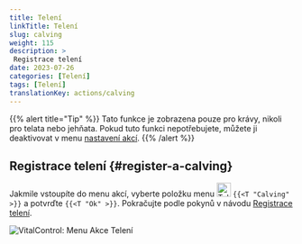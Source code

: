 ```yaml
---
title: Telení
linkTitle: Telení
slug: calving
weight: 115
description: >
 Registrace telení
date: 2023-07-26
categories: [Telení]
tags: [Telení]
translationKey: actions/calving
---
```

{{% alert title="Tip" %}}
Tato funkce je zobrazena pouze pro krávy, nikoli pro telata nebo jehňata.
Pokud tuto funkci nepotřebujete, můžete ji deaktivovat v menu [nastavení akcí](../settings/).
{{% /alert %}}

## Registrace telení {#register-a-calving}

Jakmile vstoupíte do menu akcí, vyberte položku menu <img src="/icons/actions/calving.svg" width="25" align="bottom" alt="Telení"  alt="Telení"/> `{{<T "Calving" >}}` a potvrďte `{{<T "Ok" >}}`. Pokračujte podle pokynů v návodu [Registrace telení](/cs/docs/new/calving/).

   ![VitalControl: Menu Akce Telení](../images/calving.png "Telení")
